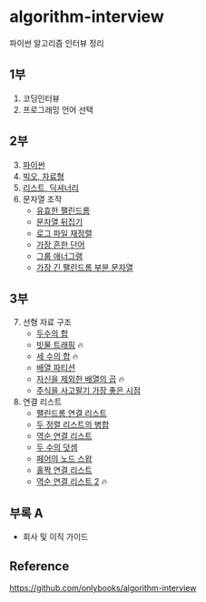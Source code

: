 # algorithm-interview
파이썬 알고리즘 인터뷰 정리

## 1부
1. 코딩인터뷰  
2. 프로그래밍 언어 선택

## 2부  
3. [파이썬](https://nbviewer.jupyter.org/github/toriving/algorithm-interview/blob/main/2%EB%B6%80/3%EC%9E%A5_%ED%8C%8C%EC%9D%B4%EC%8D%AC.ipynb)
4. [빅오, 자료형](https://nbviewer.jupyter.org/github/toriving/algorithm-interview/blob/main/2%EB%B6%80/4%EC%9E%A5_%EB%B9%85%EC%98%A4%2C%EC%9E%90%EB%A3%8C%ED%98%95.ipynb)
5. [리스트, 딕셔너리](https://nbviewer.jupyter.org/github/toriving/algorithm-interview/blob/main/2%EB%B6%80/5장_리스트%2C딕셔너리.ipynb)
6. 문자열 조작
    - [유효한 팰린드롬](https://nbviewer.jupyter.org/github/toriving/algorithm-interview/blob/main/2%EB%B6%80/6장_문자열_조작_유효한_팰린드롬.ipynb)
    - [문자열 뒤집기](https://nbviewer.jupyter.org/github/toriving/algorithm-interview/blob/main/2%EB%B6%80/6장_문자열_조작_문자열_뒤집기.ipynb)
    - [로그 파일 재정렬](https://nbviewer.jupyter.org/github/toriving/algorithm-interview/blob/main/2%EB%B6%80/6장_문자열_조작_로그_파일_재정렬.ipynb)
    - [가장 흔한 단어](https://nbviewer.jupyter.org/github/toriving/algorithm-interview/blob/main/2%EB%B6%80/6장_문자열_조작_가장_흔한_단어.ipynb)
    - [그룹 애너그램](https://nbviewer.jupyter.org/github/toriving/algorithm-interview/blob/main/2%EB%B6%80/6장_문자열_조작_그룹_애너그램.ipynb)
    - [가장 긴 팰린드롬 부분 문자열](https://nbviewer.jupyter.org/github/toriving/algorithm-interview/blob/main/2%EB%B6%80/6장_문자열_조작_가장_긴_팰린드롬_부분_문자열.ipynb)

## 3부
7. 선형 자료 구조
    - [두수의 합](https://nbviewer.jupyter.org/github/toriving/algorithm-interview/blob/main/3%EB%B6%80/7장_선형_자료_구조_두수의_합.ipynb)
    - [빗물 트래핑](https://nbviewer.jupyter.org/github/toriving/algorithm-interview/blob/main/3%EB%B6%80/7장_선형_자료_구조_빗물_트래핑.ipynb) 🔥
    - [세 수의 합](https://nbviewer.jupyter.org/github/toriving/algorithm-interview/blob/main/3%EB%B6%80/7장_선형_자료_구조_세_수의_합.ipynb) 🔥
    - [배열 파티션](https://nbviewer.jupyter.org/github/toriving/algorithm-interview/blob/main/3%EB%B6%80/7장_선형_자료_구조_배열_파티션_1.ipynb) 
    - [자신을 제외한 배열의 곱](https://nbviewer.jupyter.org/github/toriving/algorithm-interview/blob/main/3%EB%B6%80/7장_선형_자료_구조_자신을_제외한_배열의_곱.ipynb) 🔥
    - [주식을 사고팔기 가장 좋은 시점](https://nbviewer.jupyter.org/github/toriving/algorithm-interview/blob/main/3%EB%B6%80/7장_선형_자료_구조_주식을_사고팔기_가장_좋은_시점.ipynb)
8. 연결 리스트
    - [팰린드롬 연결 리스트](https://nbviewer.jupyter.org/github/toriving/algorithm-interview/blob/main/3%EB%B6%80/8장_연결_리스트_팰린드롬_연결_리스트.ipynb)
    - [두 정렬 리스트의 병합](https://nbviewer.jupyter.org/github/toriving/algorithm-interview/blob/main/3%EB%B6%80/8장_연결_리스트_두_정렬_리스트의_병합.ipynb)
    - [역순 연결 리스트](https://nbviewer.jupyter.org/github/toriving/algorithm-interview/blob/main/3%EB%B6%80/8장_연결_리스트_역순_연결_리스트.ipynb)
    - [두 수의 덧셈](https://nbviewer.jupyter.org/github/toriving/algorithm-interview/blob/main/3%EB%B6%80/8장_연결_리스트_두_수의_덧셈.ipynb)
    - [페어의 노드 스왑](https://nbviewer.jupyter.org/github/toriving/algorithm-interview/blob/main/3%EB%B6%80/8장_연결_리스트_페어의_노드_스왑.ipynb)
    - [홀짝 연결 리스트](https://nbviewer.jupyter.org/github/toriving/algorithm-interview/blob/main/3%EB%B6%80/8장_연결_리스트_홀짝_연결_리스트.ipynb)
    - [역순 연결 리스트 2](https://nbviewer.jupyter.org/github/toriving/algorithm-interview/blob/main/3%EB%B6%80/8장_연결_리스트_역순_연결_리스트_2.ipynb) 🔥
    
## 부록 A
- 회사 및 이직 가이드

## Reference
https://github.com/onlybooks/algorithm-interview 
